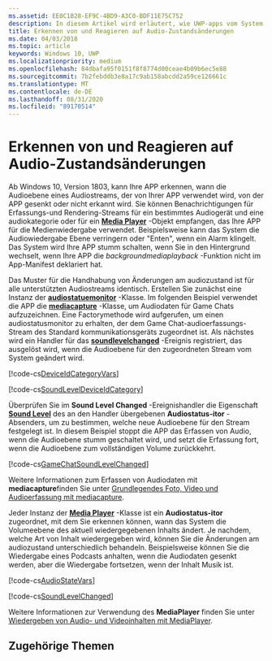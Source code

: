 ```yaml
---
ms.assetid: EE0C1B28-EF9C-4BD9-A3C0-BDF11E75C752
description: In diesem Artikel wird erläutert, wie UWP-apps vom System initiierte Änderungen in audiostreamstufen erkennen und darauf reagieren können.
title: Erkennen von und Reagieren auf Audio-Zustandsänderungen
ms.date: 04/03/2018
ms.topic: article
keywords: Windows 10, UWP
ms.localizationpriority: medium
ms.openlocfilehash: 84dbafa95f0151f8f8774d00ceae4b09b6ec5e88
ms.sourcegitcommit: 7b2febddb3e8a17c9ab158abcdd2a59ce126661c
ms.translationtype: MT
ms.contentlocale: de-DE
ms.lasthandoff: 08/31/2020
ms.locfileid: "89170514"
---
```

# <a name="detect-and-respond-to-audio-state-changes"></a>Erkennen von und Reagieren auf Audio-Zustandsänderungen
Ab Windows 10, Version 1803, kann Ihre APP erkennen, wann die Audioebene eines Audiostreams, der von Ihrer APP verwendet wird, von der APP gesenkt oder nicht erkannt wird. Sie können Benachrichtigungen für Erfassungs-und Rendering-Streams für ein bestimmtes Audiogerät und eine audiokategorie oder für ein [**Media Player**](/uwp/api/Windows.Media.Playback.MediaPlayer) -Objekt empfangen, das Ihre APP für die Medienwiedergabe verwendet. Beispielsweise kann das System die Audiowiedergabe Ebene verringern oder "Enten", wenn ein Alarm klingelt. Das System wird Ihre APP stumm schalten, wenn Sie in den Hintergrund wechselt, wenn Ihre APP die *backgroundmediaplayback* -Funktion nicht im App-Manifest deklariert hat. 

Das Muster für die Handhabung von Änderungen am audiozustand ist für alle unterstützten Audiostreams identisch. Erstellen Sie zunächst eine Instanz der [**audiostatuemonitor**](/uwp/api/windows.media.audio.audiostatemonitor) -Klasse. Im folgenden Beispiel verwendet die APP die [**mediacapture**](/uwp/api/Windows.Media.Capture.MediaCapture) -Klasse, um Audiodaten für Game Chats aufzuzeichnen. Eine Factorymethode wird aufgerufen, um einen audiostatusmonitor zu erhalten, der dem Game Chat-audioerfassungs-Stream des Standard kommunikationsgeräts zugeordnet ist.  Als nächstes wird ein Handler für das [**soundlevelchanged**](/uwp/api/windows.media.audio.audiostatemonitor.soundlevelchanged) -Ereignis registriert, das ausgelöst wird, wenn die Audioebene für den zugeordneten Stream vom System geändert wird.

[!code-cs[DeviceIdCategoryVars](./code/SimpleCameraPreview_Win10/cs/MainPage.xaml.cs#SnippetDeviceIdCategoryVars)]

[!code-cs[SoundLevelDeviceIdCategory](./code/SimpleCameraPreview_Win10/cs/MainPage.xaml.cs#SnippetSoundLevelDeviceIdCategory)]

Überprüfen Sie im **Sound Level Changed** -Ereignishandler die Eigenschaft [**Sound Level**](/uwp/api/windows.media.audio.audiostatemonitor.soundlevel) des an den Handler übergebenen **Audiostatus-itor** -Absenders, um zu bestimmen, welche neue Audioebene für den Stream festgelegt ist. In diesem Beispiel stoppt die APP das Erfassen von Audio, wenn die Audioebene stumm geschaltet wird, und setzt die Erfassung fort, wenn die Audioebene zum vollständigen Volume zurückkehrt.

[!code-cs[GameChatSoundLevelChanged](./code/SimpleCameraPreview_Win10/cs/MainPage.xaml.cs#SnippetGameChatSoundLevelChanged)]

Weitere Informationen zum Erfassen von Audiodaten mit **mediacapture**finden Sie unter [Grundlegendes Foto, Video und Audioerfassung mit mediacapture](basic-photo-video-and-audio-capture-with-MediaCapture.md).

Jeder Instanz der [**Media Player**](/uwp/api/Windows.Media.Playback.MediaPlayer) -Klasse ist ein **Audiostatus-itor** zugeordnet, mit dem Sie erkennen können, wann das System die Volumeebene des aktuell wiedergegebenen Inhalts ändert. Je nachdem, welche Art von Inhalt wiedergegeben wird, können Sie die Änderungen am audiozustand unterschiedlich behandeln. Beispielsweise können Sie die Wiedergabe eines Podcasts anhalten, wenn die Audiodaten gesenkt werden, aber die Wiedergabe fortsetzen, wenn der Inhalt Musik ist. 

[!code-cs[AudioStateVars](./code/MediaPlayer_RS1/cs/MainPage.xaml.cs#SnippetAudioStateVars)]

[!code-cs[SoundLevelChanged](./code/MediaPlayer_RS1/cs/MainPage.xaml.cs#SnippetSoundLevelChanged)]

Weitere Informationen zur Verwendung des **MediaPlayer** finden Sie unter [Wiedergeben von Audio- und Videoinhalten mit MediaPlayer](play-audio-and-video-with-mediaplayer.md). 

## <a name="related-topics"></a>Zugehörige Themen